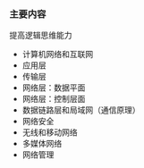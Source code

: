 ### 主要内容

提高逻辑思维能力

- 计算机网络和互联网
- 应用层
- 传输层
- 网络层：数据平面
- 网络层：控制层面
- 数据链路层和局域网（通信原理）
- 网络安全
- 无线和移动网络
- 多媒体网络
- 网络管理

​	